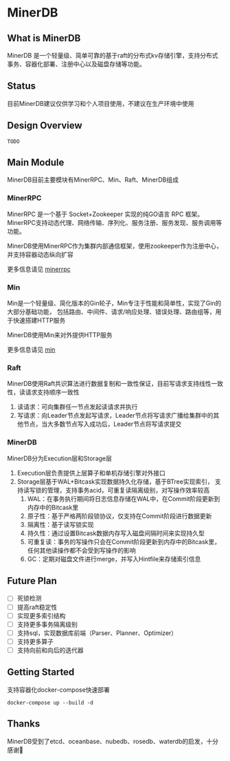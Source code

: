 # MinerDB

## What is MinerDB
MinerDB 是一个轻量级、简单可靠的基于raft的分布式kv存储引擎，支持分布式事务、容器化部署、注册中心以及磁盘存储等功能。


## Status
目前MinerDB建议仅供学习和个人项目使用，不建议在生产环境中使用

## Design Overview
`TODO`

## Main Module
MinerDB目前主要模块有MinerRPC、Min、Raft、MinerDB组成

### MinerRPC
MinerRPC 是一个基于 Socket+Zookeeper 实现的纯GO语言 RPC 框架。
MinerRPC支持动态代理、网络传输、序列化、服务注册、服务发现、服务调用等功能。

MinerDB使用MinerRPC作为集群内部通信框架，使用zookeeper作为注册中心，并支持容器动态纵向扩容

更多信息请见 [minerrpc](https://github.com/Au-Miner/minerrpc)

### Min
Min是一个轻量级、简化版本的Gin轮子，Min专注于性能和简单性，实现了Gin的大部分基础功能，
包括路由、中间件、请求/响应处理、错误处理、路由组等，用于快速搭建HTTP服务

MinerDB使用Min来对外提供HTTP服务

更多信息请见 [min](https://github.com/Au-Miner/min)

### Raft
MinerDB使用Raft共识算法进行数据复制和一致性保证，目前写请求支持线性一致性，读请求支持顺序一致性
1. 读请求：可向集群任一节点发起读请求并执行
2. 写请求：向Leader节点发起写请求，Leader节点将写请求广播给集群中的其他节点，当大多数节点写入成功后，Leader节点将写请求提交

### MinerDB
MinerDB分为Execution层和Storage层
1. Execution层负责提供上层算子和单机存储引擎对外接口
2. Storage层基于WAL+Bitcask实现数据持久化存储，基于BTree实现索引，
   支持读写锁的管理，支持事务acid，可重复读隔离级别，对写操作效率较高
    1. WAL：在事务执行期间将日志信息存储在WAL中，在Commit阶段更新到内存中的Bitcask里
    2. 原子性：基于严格两阶段锁协议，仅支持在Commit阶段进行数据更新
    3. 隔离性：基于读写锁实现
    4. 持久性：通过设置Bitcask数据内存写入磁盘间隔时间来实现持久型
    5. 可重复读：事务的写操作只会在Commit阶段更新到内存中的Bitcask里，任何其他读操作都不会受到写操作的影响
    6. GC：定期对磁盘文件进行merge，并写入Hintfile来存储索引信息

## Future Plan
- [ ] 死锁检测
- [ ] 提高raft稳定性
- [ ] 实现更多索引结构
- [ ] 支持更多事务隔离级别
- [ ] 支持sql，实现数据库前端（Parser、Planner、Optimizer）
- [ ] 支持更多算子
- [ ] 支持向前和向后的迭代器

## Getting Started
支持容器化docker-compose快速部署
```
docker-compose up --build -d
```

## Thanks
MinerDB受到了etcd、oceanbase、nubedb、rosedb、waterdb的启发，十分感谢🙏